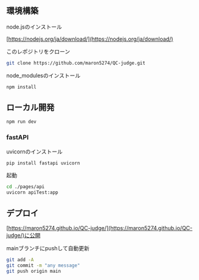 ## 環境構築
node.jsのインストール

[https://nodejs.org/ja/download/](https://nodejs.org/ja/download/)

このレポジトリをクローン
```bash
git clone https://github.com/maron5274/QC-judge.git
```

node_modulesのインストール
```bash
npm install
```

## ローカル開発
```bash
npm run dev
```
### fastAPI
uvicornのインストール
```bash
pip install fastapi uvicorn
```
起動
```bash
cd ./pages/api
uvicorn apiTest:app
```

## デプロイ
[https://maron5274.github.io/QC-judge/](https://maron5274.github.io/QC-judge/)に公開

mainブランチにpushして自動更新
```bash
git add -A
git commit -m "any message"
git push origin main
```
